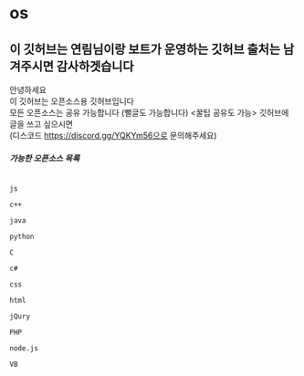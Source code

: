 # os 

## 이 깃허브는 연림님이랑 보트가 운영하는 깃허브 출처는 남겨주시면 감사하겟습니다<br>
안녕하세요 <br>이 깃허브는 오픈소스용 깃허브입니다<br>
모든 오픈소스는 공유 가능합니다
(뻘글도 가능합니다)
<꿀팁 공유도 가능>
깃허브에 글을 쓰고 싶으시면 <br>(디스코드 https://discord.gg/YQKYm56으로 문의해주세요)




<h5>가능한 오픈소스 목록</h5>
<pre><code>
js<br>
c++<br>
java<br>
python<br>
C<br>
c#<br>
css<br>
html<br>
jQury<br>
PHP<br>
node.js<br>
VB
</pre></code>
